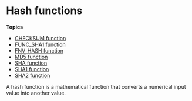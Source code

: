 # Hash functions<a name="hash-functions"></a>

**Topics**
+ [CHECKSUM function](r_CHECKSUM.md)
+ [FUNC\_SHA1 function](FUNC_SHA1.md)
+ [FNV\_HASH function](r_FNV_HASH.md)
+ [MD5 function](r_MD5.md)
+ [SHA function](SHA.md)
+ [SHA1 function](SHA1.md)
+ [SHA2 function](SHA2.md)

A hash function is a mathematical function that converts a numerical input value into another value\.
